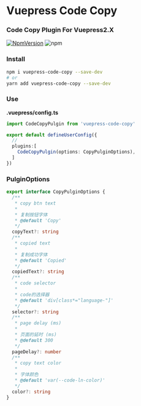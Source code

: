 # Vuepress Code Copy

### Code Copy Plugin For Vuepress2.X

[![NpmVersion](https://img.shields.io/npm/v/vuepress-code-copy.svg)](https://www.npmjs.com/package/vuepress-code-copy)
![npm](https://img.shields.io/npm/dw/vuepress-code-copy.svg)

### Install

```bash
npm i vuepress-code-copy --save-dev
# or
yarn add vuepress-code-copy --save-dev
```

### Use

<b>.vuepress/config.ts</b>

```ts
import CodeCopyPulgin from 'vuepress-code-copy'

export default defineUserConfig({
  //
  plugins:[
    CodeCopyPulgin(options: CopyPulginOptions),
  ]
})
```

### PulginOptions

```ts
export interface CopyPulginOptions {
  /**
   * copy btn text
   *
   * 复制按钮字体
   * @default 'Copy'
   */
  copyText?: string
  /**
   * copied text
   *
   * 复制成功字体
   * @default 'Copied'
   */
  copiedText?: string
  /**
   * code selector
   *
   * code的选择器
   * @default 'div[class*="language-"]'
   */
  selector?: string
  /**
   * page delay (ms)
   *
   * 页面的延时 (ms)
   * @default 300
   */
  pageDelay?: number
  /**
   * copy text color
   *
   * 字体颜色
   * @default 'var(--code-ln-color)'
   */
  color?: string
}
```